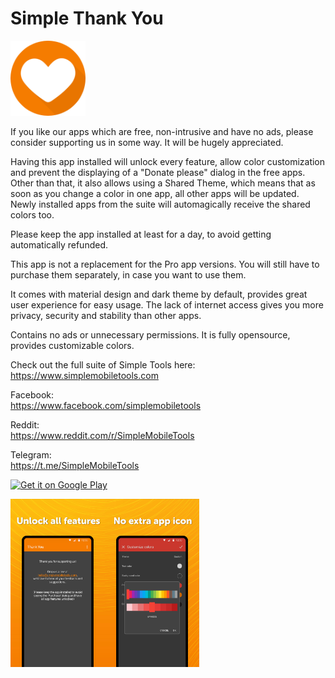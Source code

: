 # Simple Thank You
<img alt="Logo" src="graphics/icon.png" width="120" />

If you like our apps which are free, non-intrusive and have no ads, please consider supporting us in some way. It will be hugely appreciated.

Having this app installed will unlock every feature, allow color customization and prevent the displaying of a "Donate please" dialog in the free apps. Other than that, it also allows using a Shared Theme, which means that as soon as you change a color in one app, all other apps will be updated. Newly installed apps from the suite will automagically receive the shared colors too.

Please keep the app installed at least for a day, to avoid getting automatically refunded.

This app is not a replacement for the Pro app versions. You will still have to purchase them separately, in case you want to use them.

It comes with material design and dark theme by default, provides great user experience for easy usage. The lack of internet access gives you more privacy, security and stability than other apps.

Contains no ads or unnecessary permissions. It is fully opensource, provides customizable colors.

Check out the full suite of Simple Tools here:  
https://www.simplemobiletools.com

Facebook:  
https://www.facebook.com/simplemobiletools

Reddit:  
https://www.reddit.com/r/SimpleMobileTools

Telegram:  
https://t.me/SimpleMobileTools

<a href='https://play.google.com/store/apps/details?id=com.simplemobiletools.thankyou'><img src='https://simplemobiletools.com/images/button-google-play.svg' alt='Get it on Google Play' height=45/></a>

<div style="display:flex;">
<img alt="App image" src="fastlane/metadata/android/en-US/images/phoneScreenshots/1_en-US.jpeg" width="30%">
<img alt="App image" src="fastlane/metadata/android/en-US/images/phoneScreenshots/2_en-US.jpeg" width="30%">
</div>
